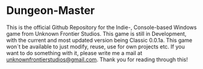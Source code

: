# Dungeon-Master
This is the official Github Repository for the Indie-, Console-based Windows game from Unknown Frontier Studios.
This game is still in Development, with the current and most updated version being Classic 0.0.1a.
This game won´t be available to just modify, reuse, use for own projects etc. If you want to do something with it, please write me a mail at unknownfrontierstudios@gmail.com.
Thank you for reading through this!
